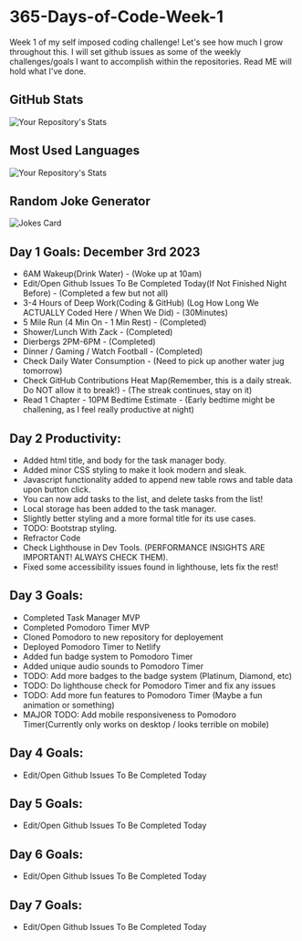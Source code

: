 # 365-Days-of-Code-Week-1
Week 1 of my self imposed coding challenge! Let's see how much I grow throughout this. I will set github issues as some of the weekly challenges/goals I want to accomplish within the repositories. Read ME will hold what I've done.

## GitHub Stats

![Your Repository's Stats](https://github-readme-stats.vercel.app/api?username=JackStendeback&show_icons=true)

## Most Used Languages

![Your Repository's Stats](https://github-readme-stats.vercel.app/api/top-langs/?username=JackStendeback&theme=blue-green)

## Random Joke Generator

![Jokes Card](https://readme-jokes.vercel.app/api)

## Day 1 Goals: December 3rd 2023
* 6AM Wakeup(Drink Water) - (Woke up at 10am)
* Edit/Open Github Issues To Be Completed Today(If Not Finished Night Before) - (Completed a few but not all)
* 3-4 Hours of Deep Work(Coding & GitHub) (Log How Long We ACTUALLY Coded Here / When We Did) - (30Minutes)
* 5 Mile Run (4 Min On - 1 Min Rest) - (Completed)
* Shower/Lunch With Zack - (Completed)
* Dierbergs 2PM-6PM - (Completed)
* Dinner / Gaming / Watch Football - (Completed)
* Check Daily Water Consumption - (Need to pick up another water jug tomorrow)
* Check GitHub Contributions Heat Map(Remember, this is a daily streak. Do NOT allow it to break!) - (The streak continues, stay on it)
* Read 1 Chapter - 10PM Bedtime Estimate - (Early bedtime might be challening, as I feel really productive at night)


## Day 2 Productivity:
* Added html title, and body for the task manager body.
* Added minor CSS styling to make it look modern and sleak.
* Javascript functionality added to append new table rows and table data upon button click.
* You can now add tasks to the list, and delete tasks from the list!
* Local storage has been added to the task manager.
* Slightly better styling and a more formal title for its use cases.
* TODO: Bootstrap styling.
* Refractor Code
* Check Lighthouse in Dev Tools. (PERFORMANCE INSIGHTS ARE IMPORTANT! ALWAYS CHECK THEM).
* Fixed some accessibility issues found in lighthouse, lets fix the rest!

## Day 3 Goals:
* Completed Task Manager MVP
* Completed Pomodoro Timer MVP
* Cloned Pomodoro to new repository for deployement
* Deployed Pomodoro Timer to Netlify
* Added fun badge system to Pomodoro Timer
* Added unique audio sounds to Pomodoro Timer
* TODO: Add more badges to the badge system (Platinum, Diamond, etc)
* TODO: Do lighthouse check for Pomodoro Timer and fix any issues
* TODO: Add more fun features to Pomodoro Timer (Maybe a fun animation or something)
* MAJOR TODO: Add mobile responsiveness to Pomodoro Timer(Currently only works on desktop / looks terrible on mobile)

## Day 4 Goals:
* Edit/Open Github Issues To Be Completed Today


## Day 5 Goals:
* Edit/Open Github Issues To Be Completed Today


## Day 6 Goals:
* Edit/Open Github Issues To Be Completed Today


## Day 7 Goals:
* Edit/Open Github Issues To Be Completed Today


